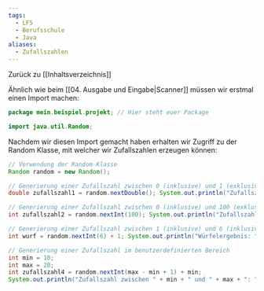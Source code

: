 ```yaml
---
tags:
  - LF5
  - Berufsschule
  - Java
aliases:
  - Zufallszahlen
---
```

Zurück zu [[Inhaltsverzeichnis]]

Ähnlich wie beim [[04. Ausgabe und Eingabe|Scanner]] müssen wir erstmal einen Import machen:

```java
package mein.beispiel.projekt; // Hier steht euer Package

import java.util.Random;
```

Nachdem wir diesen Import gemacht haben erhalten wir Zugriff zu der Random Klasse, mit welcher wir Zufallszahlen erzeugen können:

```java
// Verwendung der Random-Klasse 
Random random = new Random(); 

// Generierung einer Zufallszahl zwischen 0 (inklusive) und 1 (exklusive) 
double zufallszahl1 = random.nextDouble(); System.out.println("Zufallszahl zwischen 0 und 1: " + zufallszahl1); 

// Generierung einer Zufallszahl zwischen 0 (inklusive) und 100 (exklusive) 
int zufallszahl2 = random.nextInt(100); System.out.println("Zufallszahl zwischen 0 und 99: " + zufallszahl2); 

// Generierung einer Zufallszahl zwischen 1 (inklusive) und 6 (inklusive) wie beim Würfeln 
int wurf = random.nextInt(6) + 1; System.out.println("Würfelergebnis: " + wurf); 

// Generierung einer Zufallszahl im benutzerdefinierten Bereich 
int min = 10; 
int max = 20; 
int zufallszahl4 = random.nextInt(max - min + 1) + min;
System.out.println("Zufallszahl zwischen " + min + " und " + max + ": " + zufallszahl4);

```

